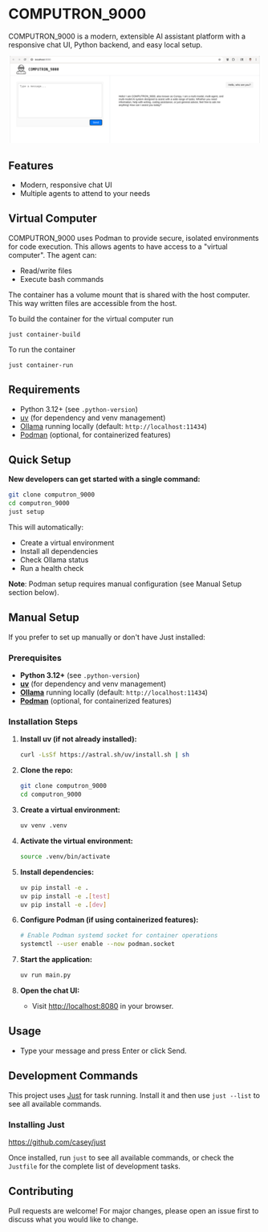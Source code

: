 # COMPUTRON_9000

COMPUTRON_9000 is a modern, extensible AI assistant platform with a responsive chat UI, Python backend, and easy local setup.

![COMPUTRON_9000 Logo](image.png)

## Features
- Modern, responsive chat UI
- Multiple agents to attend to your needs

## Virtual Computer

COMPUTRON_9000 uses Podman to provide secure, isolated environments for code execution. This allows agents to have access to a "virtual computer". The agent can:
- Read/write files
- Execute bash commands

The container has a volume mount that is shared with the host computer. This way written files are accessible from the host.

To build the container for the virtual computer run
```
just container-build
```

To run the container 
```
just container-run
```

## Requirements
- Python 3.12+ (see `.python-version`)
- [uv](https://github.com/astral-sh/uv) (for dependency and venv management)
- [Ollama](https://ollama.com/) running locally (default: `http://localhost:11434`)
- [Podman](https://podman.io/) (optional, for containerized features)

## Quick Setup

**New developers can get started with a single command:**

```sh
git clone computron_9000
cd computron_9000
just setup
```

This will automatically:
- Create a virtual environment
- Install all dependencies
- Check Ollama status
- Run a health check

**Note**: Podman setup requires manual configuration (see Manual Setup section below).

## Manual Setup

If you prefer to set up manually or don't have Just installed:

### Prerequisites

- **Python 3.12+** (see `.python-version`)
- **[uv](https://github.com/astral-sh/uv)** (for dependency and venv management)
- **[Ollama](https://ollama.com/)** running locally (default: `http://localhost:11434`)
- **[Podman](https://podman.io/)** (optional, for containerized features)

### Installation Steps

1. **Install uv (if not already installed):**
   ```sh
   curl -LsSf https://astral.sh/uv/install.sh | sh
   ```

2. **Clone the repo:**
   ```sh
   git clone computron_9000
   cd computron_9000
   ```

3. **Create a virtual environment:**
   ```sh
   uv venv .venv
   ```

4. **Activate the virtual environment:**
   ```sh
   source .venv/bin/activate
   ```

5. **Install dependencies:**
   ```sh
   uv pip install -e .
   uv pip install -e .[test]
   uv pip install -e .[dev]
   ```

6. **Configure Podman (if using containerized features):**
   ```sh
   # Enable Podman systemd socket for container operations
   systemctl --user enable --now podman.socket
   ```

7. **Start the application:**
   ```sh
   uv run main.py
   ```

8. **Open the chat UI:**
   - Visit [http://localhost:8080](http://localhost:8080) in your browser.

## Usage
- Type your message and press Enter or click Send.

## Development Commands

This project uses [Just](https://just.systems/) for task running. Install it and then use `just --list` to see all available commands.

### Installing Just

https://github.com/casey/just

Once installed, run `just` to see all available commands, or check the `Justfile` for the complete list of development tasks.

## Contributing
Pull requests are welcome! For major changes, please open an issue first to discuss what you would like to change.



